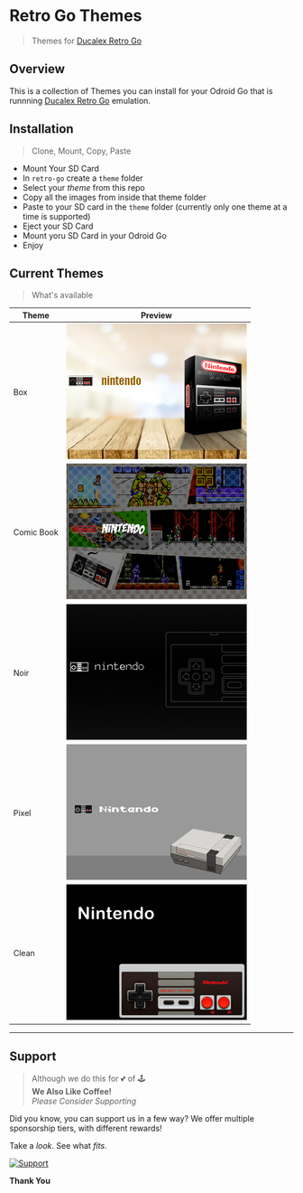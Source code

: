 # Retro Go Themes
> Themes for [Ducalex Retro Go](https://github.com/ducalex/retro-go)

## Overview

This is a collection of Themes you can install for your Odroid Go that is runnning [Ducalex Retro Go](https://github.com/ducalex/retro-go) emulation.

## Installation
> Clone, Mount, Copy, Paste

* Mount Your SD Card
* In `retro-go` create a `theme` folder
* Select your *theme* from this repo
* Copy all the images from inside that theme folder
* Paste to your SD card in the `theme` folder (currently only one theme at a time is supported)
* Eject your SD Card
* Mount yoru SD Card in your Odroid Go
* Enjoy

## Current Themes
> What's available

| Theme | Preview |
|--|--|
| Box | ![Box](previews/box.png)|
| Comic Book | ![Comic Book](previews/comicbook.png)|
| Noir | ![Noir](previews/noir.png)|
| Pixel | ![Pixel](previews/pixel.png)|
| Clean | ![Clean](previews/clean.png)|



-----



## Support

> Although we do this for 💕 of 🕹️<br/>
> **We Also Like Coffee!** <br/>
> *Please Consider Supporting* <br/>

Did you know, you can support us in a few way? We offer multiple sponsorship tiers, with different rewards!

Take a *look*. 
See what *fits*.

 [![Support](https://raw.githubusercontent.com/retro-esp32/RetroESP32/master/Assets/sponsor.jpg)](https://github.com/sponsors/32teeth)

**Thank You**
